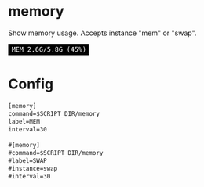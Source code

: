 # memory

Show memory usage. Accepts instance "mem" or "swap".

![](memory.png)

# Config

```
[memory]
command=$SCRIPT_DIR/memory
label=MEM
interval=30

#[memory]
#command=$SCRIPT_DIR/memory
#label=SWAP
#instance=swap
#interval=30
```
